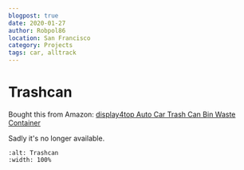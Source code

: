 ```yaml
---
blogpost: true
date: 2020-01-27
author: Robpol86
location: San Francisco
category: Projects
tags: car, alltrack
---
```


# Trashcan

Bought this from Amazon:
[display4top Auto Car Trash Can Bin Waste Container](https://www.amazon.com/gp/product/B07TCT96SH)

Sadly it's no longer available.

```{imgur-figure} BwicdEg
:alt: Trashcan
:width: 100%
```
